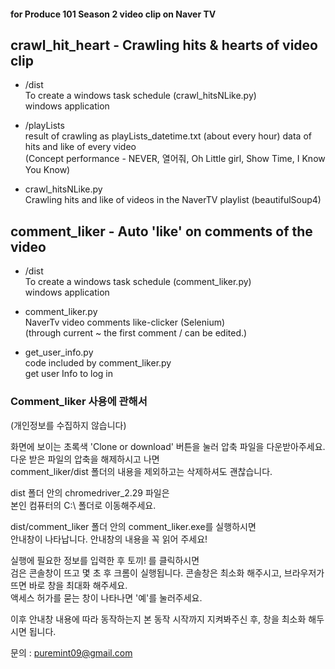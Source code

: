 #### for Produce 101 Season 2 video clip on Naver TV  
## crawl_hit_heart - Crawling hits & hearts of video clip

 * /dist  
   To create a windows task schedule (crawl_hitsNLike.py)  
   windows application

 * /playLists  
   result of crawling as playLists_datetime.txt (about every hour)
    data of hits and like of every video  
    (Concept performance - 
    NEVER, 열어줘, Oh Little girl, Show Time, I Know You Know)

 * crawl_hitsNLike.py  
    Crawling hits and like of videos in the NaverTV playlist (beautifulSoup4)  

## comment_liker - Auto 'like' on comments of the video

 * /dist  
   To create a windows task schedule (comment_liker.py)  
   windows application

 * comment_liker.py  
    NaverTv video comments like-clicker (Selenium)  
    (through current ~ the first comment / can be edited.)

 * get_user_info.py  
    code included by comment_liker.py  
    get user Info to log in



### Comment_liker 사용에 관해서  
 (개인정보를 수집하지 않습니다)  

 화면에 보이는 초록색 'Clone or download' 버튼을 눌러 압축 파일을 다운받아주세요.  
 다운 받은 파일의 압축을 해제하시고 나면  
 comment_liker/dist 폴더의 내용을 제외하고는 삭제하셔도 괜찮습니다.  

 dist 폴더 안의 chromedriver_2.29 파일은  
 본인 컴퓨터의 C:\ 폴더로 이동해주세요.  

 dist/comment_liker 폴더 안의 comment_liker.exe를 실행하시면  
 안내창이 나타납니다. 안내창의 내용을 꼭 읽어 주세요!  

 실행에 필요한 정보를 입력한 후 토끼! 를 클릭하시면  
 검은 콘솔창이 뜨고 몇 초 후 크롬이 실행됩니다.
 콘솔창은 최소화 해주시고, 브라우저가 뜨면 바로 창을 최대화 해주세요.  
 액세스 허가를 묻는 창이 나타나면 '예'를 눌러주세요.  

 이후 안내창 내용에 따라 동작하는지 본 동작 시작까지 지켜봐주신 후, 창을 최소화 해두시면 됩니다.

문의 : puremint09@gmail.com